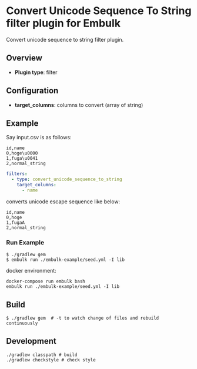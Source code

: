 # Convert Unicode Sequence To String filter plugin for Embulk

Convert unicode sequence to string filter plugin.

## Overview

* **Plugin type**: filter

## Configuration

- **target_columns**: columns to convert (array of string)

## Example

Say input.csv is as follows:
```csv
id,name
0,hoge\u0000
1,fuga\u0041
2,normal_string
```

```yaml
filters:
  - type: convert_unicode_sequence_to_string
    target_columns:
      - name
```

converts unicode escape sequence like below:

```csv
id,name
0,hoge
1,fugaA
2,normal_string
```

### Run Example

```
$ ./gradlew gem
$ embulk run ./embulk-example/seed.yml -I lib
```

docker environment:

```
docker-compose run embulk bash
embulk run ./embulk-example/seed.yml -I lib
```

## Build

```
$ ./gradlew gem  # -t to watch change of files and rebuild continuously
```

## Development

```
./gradlew classpath # build
./gradlew checkstyle # check style
```

